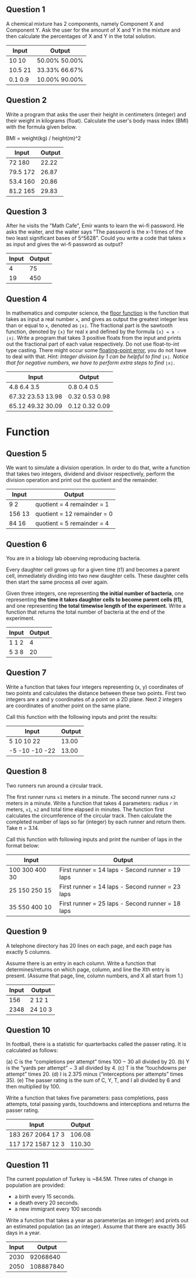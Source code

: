 ## Question 1

A chemical mixture has 2 components, namely Component X and Component Y. Ask the user for the amount of X and Y in the mixture and then calculate the percentages of X and Y in the total solution.

| Input   | Output        |
| ------- | ------------- |
| 10 10   | 50.00% 50.00% |
| 10.5 21 | 33.33% 66.67% |
| 0.1 0.9 | 10.00% 90.00% |

## Question 2

Write a program that asks the user their height in centimeters (integer) and their weight in kilograms (float). Calculate the user's body mass index (BMI) with the formula given below.

BMI = weight(kg) / height(m)^2

| Input    | Output |
| -------- | ------ |
| 72 180   | 22.22  |
| 79.5 172 | 26.87  |
| 53.4 160 | 20.86  |
| 81.2 165 | 29.83  |

## Question 3

After he visits the "Math Cafe", Emir wants to learn the wi-fi password. He asks the waiter, and the waiter says "The password is the x-1 times of the two least significant bases of 5^5628". Could you write a code that takes x as input and gives the wi-fi password as output?

| Input | Output |
| ----- | ------ |
| 4     | 75     |
| 19    | 450    |

## Question 4

In mathematics and computer science, the [floor function](https://en.wikipedia.org/wiki/Floor_and_ceiling_functions) is the function that takes as input a real number `x`, and gives as output the greatest integer less than or equal to `x`, denoted as `⌊x⌋`. The fractional part is the sawtooth function, denoted by `{x}` for real x and defined by the formula `{x} = x - ⌊x⌋`. 
Write a program that takes 3 positive floats from the input and prints out the fractional part of each value respectively. Do not use float-to-int type casting. There might occur some [floating-point error](https://www.geeksforgeeks.org/floating-point-error-in-python/), you do not have to deal with that.
*Hint: Integer division by 1 can be helpful to find* `⌊x⌋`*. Notice that for negative numbers, we have to perform extra steps to find* `⌊x⌋`.

| Input             | Output         |
| ----------------- | -------------- |
| 4.8 6.4 3.5       | 0.8 0.4 0.5    |
| 67.32 23.53 13.98 | 0.32 0.53 0.98 |
| 65.12 49.32 30.09 | 0.12 0.32 0.09 |

# Function

## Question 5

We want to simulate a division operation. In order to do that, write a function that takes two integers, dividend and divisor respectively, perform the division operation and print out the quotient and the remainder.

| Input  | Output                      |
| ------ | --------------------------- |
| 9 2    | quotient = 4 remainder = 1  |
| 156 13 | quotient = 12 remainder = 0 |
| 84 16  | quotient = 5 remainder = 4  |

## Question 6

You are in a biology lab observing reproducing bacteria.

Every daughter cell grows up for a given time (t1) and becomes a parent cell, immediately dividing into two new daughter cells. These daughter cells then start the same process all over again.

Given three integers, one representing **the initial number of bacteria**, one representing **the time it takes daughter cells to become parent cells (t1)**, and one representing **the total timewise length of the experiment.** Write a function that returns the total number of bacteria at the end of the experiment.

| Input | Output |
| ----- | ------ |
| 1 1 2 | 4      |
| 5 3 8 | 20     |

## Question 7

Write a function that takes four integers representing (x, y) coordinates of two points and calculates the distance between these two points. First two integers are x and y coordinates of a point on a 2D plane. Next 2 integers are coordinates of another point on the same plane.

Call this function with the following inputs and print the results:

| Input          | Output |
| -------------- | ------ |
| 5 10 10 22     | 13.00  |
| -5 -10 -10 -22 | 13.00  |

## Question 8

Two runners run around a circular track. 

The first runner runs `x1` meters in a minute. The second runner runs `x2` meters in a minute. Write a function that takes 4 parameters: radius `r` in meters, `x1`, `x2` and total time elapsed in minutes. The function first calculates the circumference of the circular track. Then calculate the completed number of laps so far (integer) by each runner and return them. Take π = 3.14.

Call this function with following inputs and print the number of laps in the format below:

| Input          | Output                                           |
| -------------- | ------------------------------------------------ |
| 100 300 400 30 | First runner = 14 laps - Second runner = 19 laps |
| 25 150 250 15  | First runner = 14 laps - Second runner = 23 laps |
| 35 550 400 10  | First runner = 25 laps - Second runner = 18 laps |

## Question 9

A telephone directory has 20 lines on each page, and each page has exactly 5 columns.

Assume there is an entry in each column. Write a function that determines/returns on which page, column, and line the Xth entry is present. (Assume that page, line, column numbers, and X all start from 1.)

| Input | Output  |
| ----- | ------- |
| 156   | 2 12 1  |
| 2348  | 24 10 3 |

## Question 10

In football, there is a statistic for quarterbacks called the passer rating. It is calculated as follows:

(a) C is the “completions per attempt” times 100 − 30 all divided by 20.
(b) Y is the “yards per attempt” − 3 all divided by 4.
(c) T is the “touchdowns per attempt” times 20.
(d) I is 2.375 minus (“interceptions per attempts” times 35).
(e) The passer rating is the sum of C, Y, T, and I all divided by 6 and then multiplied
by 100.

Write a function that takes five parameters: pass completions, pass attempts, total passing yards, touchdowns  and interceptions and returns the passer rating.

| Input             | Output |
| ----------------- | ------ |
| 183 267 2064 17 3 | 106.08 |
| 117 172 1587 12 3 | 110.30 |

## Question 11

The current population of Turkey is ~84.5M.
Three rates of change in population are provided:

* a birth every 15 seconds.
* a death every 20 seconds.
* a new immigrant every 100 seconds

Write a function that takes a year as parameter(as an integer) and prints out an estimated population (as an integer). Assume that there are exactly 365 days in a year.

| Input | Output    |
| ----- | --------- |
| 2030  | 92068640  |
| 2050  | 108887840 |
